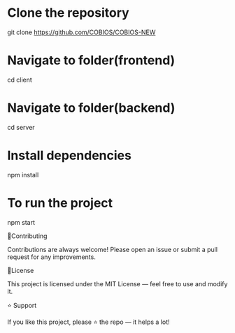 # Clone the repository
git clone https://github.com/COBIOS/COBIOS-NEW

# Navigate to folder(frontend)
cd client

# Navigate to folder(backend)
cd server


# Install dependencies
npm install

# To run the project
npm start   

🤝Contributing

Contributions are always welcome!
Please open an issue or submit a pull request for any improvements.

📜License

This project is licensed under the MIT License — feel free to use and modify it.


⭐ Support

If you like this project, please ⭐ the repo — it helps a lot!

